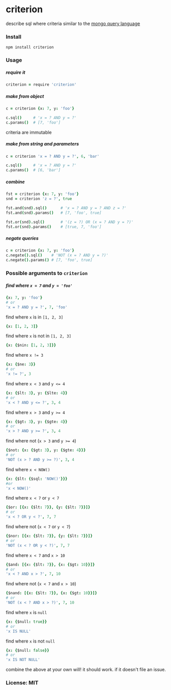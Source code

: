 # criterion

describe sql where criteria similar to the [mongo query language](http://www.mongodb.org/display/DOCS/Advanced+Queries)

### Install

    npm install criterion

### Usage

##### require it

```coffeescript
criterion = require 'criterion'
```

##### make from object

```coffeescript
c = criterion {x: 7, y: 'foo'}

c.sql()     # 'x = ? AND y = ?'
c.params()  # [7, 'foo']
```

criteria are immutable

##### make from string and parameters

```coffeescript
c = criterion 'x = ? AND y = ?', 6, 'bar'

c.sql()     # 'x = ? AND y = ?'
c.params()  # [6, 'bar']
```

##### combine

```coffeescript
fst = criterion {x: 7, y: 'foo'}
snd = criterion 'z = ?', true

fst.and(snd).sql()      # 'x = ? AND y = ? AND z = ?'
fst.and(snd).params()   # [7, 'foo', true]

fst.or(snd).sql()       # '(z = ?) OR (x = ? AND y = ?)'
fst.or(snd).params()    # [true, 7, 'foo']
```

##### negate queries

```coffeescript
c = criterion {x: 7, y: 'foo'}
c.negate().sql()    # 'NOT (x = ? AND y = ?)'
c.negate().params() # [7, 'foo', true]
```

### Possible arguments to `criterion`

##### find where `x = 7` and `y = 'foo'`

```coffeescript
{x: 7, y: 'foo'}
# or
'x = ? AND y = ?', 7, 'foo'
```

find where `x` is in `[1, 2, 3]`

```coffeescript
{x: [1, 2, 3]}
```

find where `x` is not in `[1, 2, 3]`

```coffeescript
{x: {$nin: [1, 2, 3]}}
```

find where `x != 3`

```coffeescript
{x: {$ne: 3}}
# or
'x != ?', 3
```

find where `x < 3` and `y <= 4`

```coffeescript
{x: {$lt: 3}, y: {$lte: 4}}
# or
'x < ? AND y <= ?', 3, 4
```

find where `x > 3` and `y >= 4`

```coffeescript
{x: {$gt: 3}, y: {$gte: 4}}
# or
'x > ? AND y >= ?', 3, 4
```

find where not (`x > 3` and `y >= 4`)

```coffeescript
{$not: {x: {$gt: 3}, y: {$gte: 4}}}
# or
'NOT (x > ? AND y >= ?)', 3, 4
```

find where `x < NOW()`

```coffeescript
{x: {$lt: {$sql: 'NOW()'}}}
#or
'x < NOW()'
```

find where `x < 7` or `y < 7`

```coffeescript
{$or: [{x: {$lt: 7}}, {y: {$lt: 7}}]}
# or
'x < ? OR y < ?', 7, 7
```

find where not (`x < 7` or `y < 7`)

```coffeescript
{$nor: [{x: {$lt: 7}}, {y: {$lt: 7}}]}
# or
'NOT (x < ? OR y < ?)', 7, 7
```

find where `x < 7` and `x > 10`

```coffeescript
{$and: [{x: {$lt: 7}}, {x: {$gt: 10}}]}
# or
'x < ? AND x > ?', 7, 10
```

find where not (`x < 7` and `x > 10`)

```coffeescript
{$nand: [{x: {$lt: 7}}, {x: {$gt: 10}}]}
# or
'NOT (x < ? AND x > ?)', 7, 10
```

find where `x` is `null`

```coffeescript
{x: {$null: true}}
# or
'x IS NULL'
```

find where `x` is not `null`

```coffeescript
{x: {$null: false}}
# or
'x IS NOT NULL'
```

combine the above at your own will!
it should work. if it doesn't file an issue.

### License: MIT

